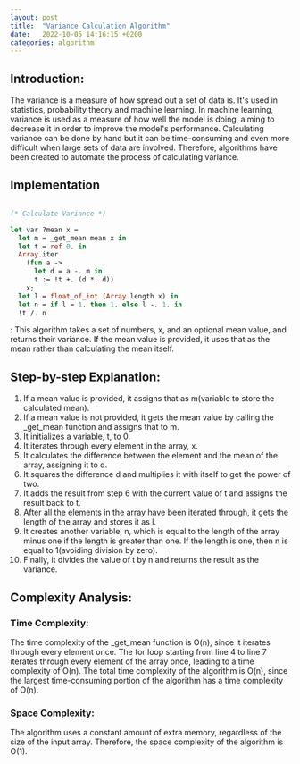 ```yaml
---
layout: post
title:  "Variance Calculation Algorithm"
date:   2022-10-05 14:16:15 +0200
categories: algorithm
---
```


## Introduction:
The variance is a measure of how spread out a set of data is. It's used in statistics, probability theory and machine learning. In machine learning, variance is used as a measure of how well the model is doing, aiming to decrease it in order to improve the model's performance. Calculating variance can be done by hand but it can be time-consuming and even more difficult when large sets of data are involved. Therefore, algorithms have been created to automate the process of calculating variance. 

## Implementation

```ocaml

(* Calculate Variance *)

let var ?mean x =
  let m = _get_mean mean x in
  let t = ref 0. in
  Array.iter
    (fun a ->
      let d = a -. m in
      t := !t +. (d *. d))
    x;
  let l = float_of_int (Array.length x) in
  let n = if l = 1. then 1. else l -. 1. in
  !t /. n

```
:
This algorithm takes a set of numbers, x, and an optional mean value, and returns their variance. If the mean value is provided, it uses that as the mean rather than calculating the mean itself.

## Step-by-step Explanation:
1. If a mean value is provided, it assigns that as m(variable to store the calculated mean).
2. If a mean value is not provided, it gets the mean value by calling the _get_mean function and assigns that to m.
3. It initializes a variable, t, to 0.
4. It iterates through every element in the array, x.
5. It calculates the difference between the element and the mean of the array, assigning it to d.
6. It squares the difference d and multiplies it with itself to get the power of two.
7. It adds the result from step 6 with the current value of t and assigns the result back to t.
8. After all the elements in the array have been iterated through, it gets the length of the array and stores it as l.
9. It creates another variable, n, which is equal to the length of the array minus one if the length is greater than one. If the length is one, then n is equal to 1(avoiding division by zero).
10. Finally, it divides the value of t by n and returns the result as the variance.

## Complexity Analysis:
### Time Complexity:
The time complexity of the _get_mean function is O(n), since it iterates through every element once. The for loop starting from line 4 to line 7 iterates through every element of the array once, leading to a time complexity of O(n). The total time complexity of the algorithm is O(n), since the largest time-consuming portion of the algorithm has a time complexity of O(n).
 
### Space Complexity:
The algorithm uses a constant amount of extra memory, regardless of the size of the input array. Therefore, the space complexity of the algorithm is O(1).